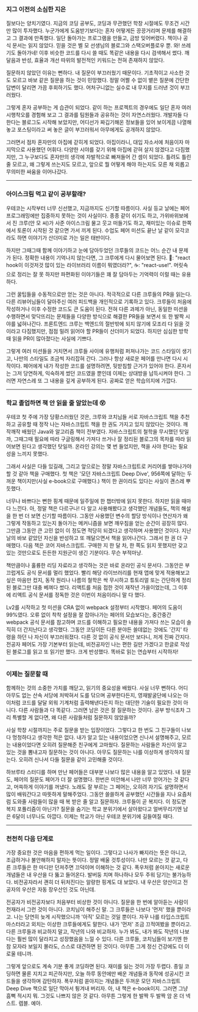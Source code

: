 ### 지그 이전의 소심한 지은
질보다는 양치기였다. 지금의 코딩 공부도, 코딩과 무관했던 학창 시절에도 무조건 시간만 많이 투자했다. 누군가에게 도움받기보다는 혼자 어떻게든 끙끙거리며 문제를 해결하고 그 결과에 만족했다. 일단 돌아가는 프로그램을 만들고, 금방 잊어버렸다. 책이나 공식 문서는 읽지 않았다. 믿을 것은 벨 모 선생님의 블로그와 스택오버플로우 뿐. 와! 쓰레기도 돌아가네! 이후 비슷한 코드를 다시 쓸 때도 똑같은 내용을 다시 검색해서 썼다. 깨달음과 반성, 효율과 개선 따위의 발전적인 키워드는 전혀 존재하지 않았다. 

질문하지 않았던 이유는 뻔하다. 내 질문이 부끄러웠기 때문이다. 기초적이고 사소한 것도 모르고 바보 같은 질문을 하는 것이 민망했다. 정말 어쩔 수 없이 뱉은 질문에 간단한 답변이 달리면 가끔 후회하기도 했다. 어처구니없는 실수로 내 무지를 드러낸 것이 부끄러웠다. 

그렇게 혼자 공부하는 게 습관이 되었다. 같이 하는 프로젝트의 경우에도 일단 혼자 여러 시행착오를 경험해 보고 그 결과를 팀원들과 공유하는 것이 자연스러웠다. 개발자들 다 한다는 블로그도 시작해 보았지만, 어디선가 짜깁기해온 정보들을 있어 보이게끔 나열해 놓고 포스팅이라고 써 놓은 글이 부끄러워서 아무에게도 공개하지 않았다. 

그러면서 점차 혼자만의 아집에 갇히게 되었다. 아집이라니, 대입 자소서에 처음이자 마지막으로 사용했던 어휘다. 다양한 시야를 갖기 위해 아집에 갇혀 살지 않겠다고 다짐했지만, 그 누구보다도 혼자만의 생각에 자발적으로 빠져들어 간 셈이 되었다. 틀려도 틀린 줄 모르고, 왜 그렇게 쓰는지도 모르고, 앞으로 뭘 어떻게 해야 하는지도 모른 채 외롭고 무의미한 싸움을 이어나갔다. 

---

### 아이스크림 먹고 같이 공부할래?
우테코는 시작부터 너무 신선했고, 지금까지도 신기할 따름이다. 사실 등교 날에는 페어 프로그래밍에만 집중하지 못하는 것이 사실이다. 종종 같이 쉬기도 하고, 가위바위보에서 진 크루(안 모 씨)가 사준 아이스크림 물고 웃고 떠들기도 하고, 재미있는 이슈로 한쪽에서 토론이 시작된 것 같으면 가서 끼게 된다. 수업도 페어 미션도 끝난 날 같이 모각코라도 하면 이야기가 산더미로 가는 일은 태반이다. 

하지만 그때그때 함께 이야기하고 눈에 담아두었던 크루들의 코드는 어느 순간 내 문제가 된다. 정확한 내용이 기억나지 않는다면, 그 크루에게 다시 물어보면 된다. 👾: "react hook이 이것저것 많이 있는 라이브러리 이름이 뭐였더라?", ☕️: "react-use!". 머릿속으로 정리는 잘 못 하지만 파편화된 이야기들은 꽤 잘 담아두는 기억력이 이럴 때는 유용하다. 

그런 꿀팁들을 수동적으로만 얻는 것은 아니다. 적극적으로 다른 크루들의 PR을 읽는다. 다른 리뷰어님들이 달아주신 여러 피드백을 개인적으로 기록하고 있다. 크루들이 처음에 작성하거나 이후 수정한 코드도 큰 도움이 된다. 전혀 다른 과제가 아닌, 동일한 미션을 수행하면서 맞닥뜨리는 문제들을 다양한 방식으로 해결한 PR들을 보면서 또 한 발짝 시야를 넓혀나간다. 프론트엔드 크루는 백엔드의 절반밖에 되지 않기에 모조리 다 읽을 것이라고 다짐했지만, 점점 밀려 읽어야 할 PR들이 산더미가 되었다. 하지만 심심한 방학 때 읽을 PR이 많아졌다는 사실에 기쁘다.

그렇게 여러 미션들을 거치면서 크루들 사이에 유행처럼 퍼져나가는 코드 스타일이 생기고, 나만의 스타일도 조금씩 자리잡혀 간다. 그러나 항상 새로운 페어를 만나면 다시 시작이다. 페어에게 내가 작성한 코드를 설명하려면, 뒷받침할 근거가 있어야 한다. 혼자서는 그저 당연하게, 익숙하게 썼던 코드였을 뿐인데 이제는 상대방을 납득시켜야 한다. 그러면 자연스레 또 그 내용을 깊게 공부하게 된다. 공짜로 얻은 학습의지에 가깝다.

---
### 학교 졸업하면 책 안 읽을 줄 알았는데 😵
우테코 첫 주에 가장 당황스러웠던 것은, 크루와 코치님들 서로 자바스크립트 책을 추천하고 공유할 때 정작 나는 자바스크립트 책을 한 권도 가지고 있지 않았다는 것이다. 깨작깨작 배웠던 Java와 알고리즘 책이 전부였다. 자바스크립트의 철학을 무시했던 탓일까, 그때그때 필요에 따라 구글링해서 가져다 쓰거나 잘 정리된 블로그의 목차를 따라 읽어보면 된다고 생각했던 탓일까. 온라인 강의는 몇 번 들었지만, 책을 사야 한다는 필요성을 느끼지 못했다.

그래서 사실은 다들 있길래, 그리고 앞으로는 정말 자바스크립트로 커리어를 쌓아나가야 할 것 같아 책을 구매했다. 첫 책은 '모던 자바스크립트 Deep Dive', 956쪽에 달하는 두꺼운 책이지만(사실 e-book으로 구매했다.) 책이 한 권이라도 있다는 사실이 괜스레 뿌듯했다. 

너무나 바쁘다는 뻔한 핑계 때문에 일주일에 한 챕터밖에 읽지 못한다. 하지만 읽을 때마다 느낀다. 아, 정말 책은 다르구나! 다 알고 사용해봤다고 생각했던 개념들도, 책의 해설을 한 번 더 보면 신기할 따름이다. 그동안 사용했던 변수의 할당 방식이나 연산자가 왜 그렇게 작동하고 있는지 돌아가는 메커니즘을 보면 깨우침을 얻는 순간이 굉장히 많다. 그만큼 그동안 큰 고민 없이 이 정도면 적당히 되겠다고 생각하며 사용했던 것이다. 지난 날의 바보 같았던 자신을 반성하고 또 깨달으면서 책을 읽어나간다. 그래서 한 권 더 구매했다. 다음 책은 코어 자바스크립트. 구매한 지 한 달 차, 한 쪽도 읽지 못했지만 갖고 있는 것만으로도 든든한 지원군이 생긴 기분이다. 무슨 부적마냥.

책만큼이나 훌륭한 리딩 자료라고 생각하는 것은 바로 온라인 공식 문서다. 그동안은 부끄럽게도 공식 문서를 멀리 했었다. 빨리 해당 라이브러리를 현재 앱에 맞게 적용해보고 싶은 마음만 컸지, 동작 원리나 나름의 철학은 싹 무시하고 튜토리얼 또는 간단하게 정리된 블로그만 대충 베껴다 썼다. 리액트를 처음 접한 것이 재작년 가을이었는데, 그 이후에 리액트 공식 문서를 정독한 것은 이번이 처음이라니 말 다 했다. 

Lv2를 시작하고 첫 미션을 CRA 없이 webpack 설정부터 시작했다. 페어의 도움이 99%였다. 오류 없이 착착 설정을 잘 잡아나가는 페어의 모습보다는, 중간중간 webpack 공식 문서를 참고하며 코드를 이해하고 필요한 내용을 가져다 쓰는 모습이 솔직히 더 간지난다고 생각했다. 그동안 코딩이든 다른 분야든 쓸데없는 것에도 '간지' 타령을 하던 나 자신이 부끄러워졌다. 다른 것 없이 공식 문서만 보다니, 저게 진짜 간지다. 전공자 페어도 가장 기본부터 읽는데, 비전공자인 나는 편한 길만 가겠다고 한글로 작성된 블로그를 읽고 또 읽기만 했다. 크게 반성했다. 똑바로 읽는 연습부터 시작하자!

---

### 이제는 질문할 때
함께하는 것의 소중한 가치를 깨닫고, 읽기의 중요성을 배웠다. 사실 너무 뻔하다. 어디 아무도 없는 산속 서당에 처박혀서 도를 닦으며 공부한다든지, 영재발굴단에 나오는 아이처럼 코드를 달달 외워 기계처럼 출력해낸다든지 하는 대단한 기술이 필요한 것이 아니다. 다른 사람들과 다 똑같다. 그러면 남은 것은 잘 질문하는 것이다. 공부 방식조차 그리 특별할 게 없다면, 왜 다른 사람들처럼 질문하지 않았을까? 

사실 학창 시절까지는 주로 질문을 받는 입장이었다. 그렇다고 한 번도 그 친구들이 나보다 멍청하다고 생각한 적은 없다. 내가 알고 있는 내용이었으면 신나서 설명해주고, 모르는 내용이었다면 오히려 질문해준 친구에게 고마웠다. 질문하는 사람들은 자신이 알고 있는 것을 뽐내고자 질문하는 것이 아니다. 아무도 질문하는 나를 이상하게 생각하지 않는다. 오히려 신나서 다들 질문을 같이 고민해줄 것이다.

하브루타 스터디를 하며 만난 페어들은 대부분 나보다 많은 내용을 알고 있었다. 내 질문도, 페어의 질문도 페어가 더 잘 설명했다. 한번은 미안해서 나만 너무 얻어가는 것 같다고, 머쓱하게 이야기를 꺼냈다. 노래도 잘 부르는 그 페어는, 오히려 자기도 설명하면서 많이 배워간다고 따뜻하게 말해주었다. 그동안 쓸쓸하게 공부했던 시간들을 지나 요즘처럼 도와줄 사람들이 많을 때 복 받은 줄 알고 질문하자. 크루들이 곧 복지다. 이 정도면 복지 포퓰리즘이 아닌가? 질문을 숨기는 학교 분위기에서 살아왔다고 얼버무리기엔 남은 6달이 너무나도 아깝다. 이제는 학교가 아닌 우테코 분위기에 길들여질 때다. 

---

### 천천히 다음 단계로
가장 중요한 것은 마음을 편하게 먹는 일이다. 그렇다고 나사가 빠지라는 뜻은 아니고, 조급하거나 불안해하지 말자는 뜻이다. 정말 배울 것투성이다. 나만 모르는 것 같고, 다른 크루들은 한 마디만 던져주면 끄덕이며 이해하는 것 같다. 폭우처럼 쏟아지는 새로운 개념들은 내 우산을 다 뚫고 들어온다. 발버둥 치며 하나하나 모두 주워 담기는 불가능하다. 비전공자라서 괜히 더 뒤처진다는 알량한 핑계도 대 보았다. 내 우산은 양산이고 전공자의 우산은 자동 장우산인 것도 아닌데.

전공자가 비전공자보다 처음부터 비상한 것이 아니다. 질문을 한 번에 알아듣는 사람이 천재라서 그런 것이 아니다. 코치님이 해주신 말. 그 크루들은 나보다 '먼저' 했을 뿐이라고. 나는 당연히 늦게 시작했으니까 '아직' 모르는 것일 뿐이다. 자꾸 나를 타입스크립트 마스터라고 외치는 이상한 크루들에게도 말한다. 내가 '먼저' 조금 끄적여봤을 뿐이라고. 다른 크루들과 비교하지 말고, 작년의 나와 비교하자. 누가 봐도, 내가 봐도 작년의 나보다는 훨씬 많이 달라지고 성장했음을 느낄 수 있다. 다른 크루들, 코치님들이 보기엔 한참 모자라 보일지 몰라도, 스스로 대견하면 된 것이다. 아무튼 그게 정신 건강에도 더 이로울 테니까.

그렇게 앞으로도 계속 기분 좋게 코딩하면 된다. 재미를 잃는 것이 가장 두렵다. 종일 코딩하면 물론 지치고 피곤하지만, 오늘 하루 동안에만 배운 개념들과 동작에 성공시킨 코드들을 생각하며 감탄하자. 폭우처럼 쏟아지는 개념들은 두꺼운 모던 자바스크립트 Deep Dive 책으로 일단 막아서 튕겨내 버리자. 아, 내 책은 e-book이지. 그러면 그냥 흠뻑 적시지 뭐. 그것도 나쁘지 않은 것 같다. 아무튼 그렇게 한 발짝 두 발짝 암 온 더 넥스트. 렙블. 예아.